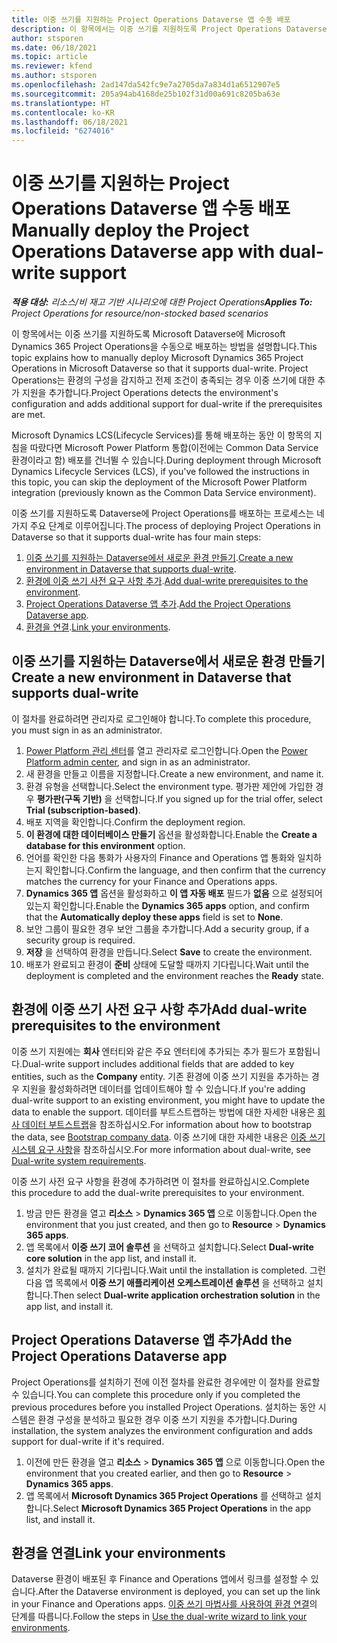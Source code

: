 ```yaml
---
title: 이중 쓰기를 지원하는 Project Operations Dataverse 앱 수동 배포
description: 이 항목에서는 이중 쓰기를 지원하도록 Project Operations Dataverse 앱을 수동으로 배포하는 방법을 설명합니다.
author: stsporen
ms.date: 06/18/2021
ms.topic: article
ms.reviewer: kfend
ms.author: stsporen
ms.openlocfilehash: 2ad147da542fc9e7a2705da7a834d1a6512907e5
ms.sourcegitcommit: 205a94ab4168de25b102f31d00a691c8205ba63e
ms.translationtype: HT
ms.contentlocale: ko-KR
ms.lasthandoff: 06/18/2021
ms.locfileid: "6274016"
---
```

# <a name="manually-deploy-the-project-operations-dataverse-app-with-dual-write-support"></a><span data-ttu-id="20783-103">이중 쓰기를 지원하는 Project Operations Dataverse 앱 수동 배포</span><span class="sxs-lookup"><span data-stu-id="20783-103">Manually deploy the Project Operations Dataverse app with dual-write support</span></span>

<span data-ttu-id="20783-104">_**적용 대상:** 리소스/비 재고 기반 시나리오에 대한 Project Operations_</span><span class="sxs-lookup"><span data-stu-id="20783-104">_**Applies To:** Project Operations for resource/non-stocked based scenarios_</span></span>

<span data-ttu-id="20783-105">이 항목에서는 이중 쓰기를 지원하도록 Microsoft Dataverse에 Microsoft Dynamics 365 Project Operations을 수동으로 배포하는 방법을 설명합니다.</span><span class="sxs-lookup"><span data-stu-id="20783-105">This topic explains how to manually deploy Microsoft Dynamics 365 Project Operations in Microsoft Dataverse so that it supports dual-write.</span></span> <span data-ttu-id="20783-106">Project Operations는 환경의 구성을 감지하고 전제 조건이 충족되는 경우 이중 쓰기에 대한 추가 지원을 추가합니다.</span><span class="sxs-lookup"><span data-stu-id="20783-106">Project Operations detects the environment's configuration and adds additional support for dual-write if the prerequisites are met.</span></span>

<span data-ttu-id="20783-107">Microsoft Dynamics LCS(Lifecycle Services)를 통해 배포하는 동안 이 항목의 지침을 따랐다면 Microsoft Power Platform 통합(이전에는 Common Data Service 환경이라고 함) 배포를 건너뛸 수 있습니다.</span><span class="sxs-lookup"><span data-stu-id="20783-107">During deployment through Microsoft Dynamics Lifecycle Services (LCS), if you've followed the instructions in this topic, you can skip the deployment of the Microsoft Power Platform integration (previously known as the Common Data Service environment).</span></span>

<span data-ttu-id="20783-108">이중 쓰기를 지원하도록 Dataverse에 Project Operations를 배포하는 프로세스는 네 가지 주요 단계로 이루어집니다.</span><span class="sxs-lookup"><span data-stu-id="20783-108">The process of deploying Project Operations in Dataverse so that it supports dual-write has four main steps:</span></span>

1. <span data-ttu-id="20783-109">[이중 쓰기를 지원하는 Dataverse에서 새로운 환경 만들기](#create).</span><span class="sxs-lookup"><span data-stu-id="20783-109">[Create a new environment in Dataverse that supports dual-write](#create).</span></span>
2. <span data-ttu-id="20783-110">[환경에 이중 쓰기 사전 요구 사항 추가](#prerequisites).</span><span class="sxs-lookup"><span data-stu-id="20783-110">[Add dual-write prerequisites to the environment](#prerequisites).</span></span>
3. <span data-ttu-id="20783-111">[Project Operations Dataverse 앱 추가](#dataverse).</span><span class="sxs-lookup"><span data-stu-id="20783-111">[Add the Project Operations Dataverse app](#dataverse).</span></span>
4. <span data-ttu-id="20783-112">[환경을 연결](#link).</span><span class="sxs-lookup"><span data-stu-id="20783-112">[Link your environments](#link).</span></span>

## <a name="create-a-new-environment-in-dataverse-that-supports-dual-write"></a><a name="create"></a><span data-ttu-id="20783-113">이중 쓰기를 지원하는 Dataverse에서 새로운 환경 만들기</span><span class="sxs-lookup"><span data-stu-id="20783-113">Create a new environment in Dataverse that supports dual-write</span></span>

<span data-ttu-id="20783-114">이 절차를 완료하려면 관리자로 로그인해야 합니다.</span><span class="sxs-lookup"><span data-stu-id="20783-114">To complete this procedure, you must sign in as an administrator.</span></span>

1. <span data-ttu-id="20783-115">[Power Platform 관리 센터](https://admin.powerplatform.com)를 열고 관리자로 로그인합니다.</span><span class="sxs-lookup"><span data-stu-id="20783-115">Open the [Power Platform admin center](https://admin.powerplatform.com), and sign in as an administrator.</span></span>
2. <span data-ttu-id="20783-116">새 환경을 만들고 이름을 지정합니다.</span><span class="sxs-lookup"><span data-stu-id="20783-116">Create a new environment, and name it.</span></span>
3. <span data-ttu-id="20783-117">환경 유형을 선택합니다.</span><span class="sxs-lookup"><span data-stu-id="20783-117">Select the environment type.</span></span> <span data-ttu-id="20783-118">평가판 제안에 가입한 경우 **평가판(구독 기반)** 을 선택합니다.</span><span class="sxs-lookup"><span data-stu-id="20783-118">If you signed up for the trial offer, select **Trial (subscription-based)**.</span></span>
4. <span data-ttu-id="20783-119">배포 지역을 확인합니다.</span><span class="sxs-lookup"><span data-stu-id="20783-119">Confirm the deployment region.</span></span>
5. <span data-ttu-id="20783-120">**이 환경에 대한 데이터베이스 만들기** 옵션을 활성화합니다.</span><span class="sxs-lookup"><span data-stu-id="20783-120">Enable the **Create a database for this environment** option.</span></span> 
6. <span data-ttu-id="20783-121">언어를 확인한 다음 통화가 사용자의 Finance and Operations 앱 통화와 일치하는지 확인합니다.</span><span class="sxs-lookup"><span data-stu-id="20783-121">Confirm the language, and then confirm that the currency matches the currency for your Finance and Operations apps.</span></span>
7. <span data-ttu-id="20783-122">**Dynamics 365 앱** 옵션을 활성화하고 **이 앱 자동 배포** 필드가 **없음** 으로 설정되어 있는지 확인합니다.</span><span class="sxs-lookup"><span data-stu-id="20783-122">Enable the **Dynamics 365 apps** option, and confirm that the **Automatically deploy these apps** field is set to **None**.</span></span>
8. <span data-ttu-id="20783-123">보안 그룹이 필요한 경우 보안 그룹을 추가합니다.</span><span class="sxs-lookup"><span data-stu-id="20783-123">Add a security group, if a security group is required.</span></span>
9. <span data-ttu-id="20783-124">**저장** 을 선택하여 환경을 만듭니다.</span><span class="sxs-lookup"><span data-stu-id="20783-124">Select **Save** to create the environment.</span></span>
10. <span data-ttu-id="20783-125">배포가 완료되고 환경이 **준비** 상태에 도달할 때까지 기다립니다.</span><span class="sxs-lookup"><span data-stu-id="20783-125">Wait until the deployment is completed and the environment reaches the **Ready** state.</span></span>

## <a name="add-dual-write-prerequisites-to-the-environment"></a><a name="prerequisites"></a><span data-ttu-id="20783-126">환경에 이중 쓰기 사전 요구 사항 추가</span><span class="sxs-lookup"><span data-stu-id="20783-126">Add dual-write prerequisites to the environment</span></span>

<span data-ttu-id="20783-127">이중 쓰기 지원에는 **회사** 엔터티와 같은 주요 엔터티에 추가되는 추가 필드가 포함됩니다.</span><span class="sxs-lookup"><span data-stu-id="20783-127">Dual-write support includes additional fields that are added to key entities, such as the **Company** entity.</span></span> <span data-ttu-id="20783-128">기존 환경에 이중 쓰기 지원을 추가하는 경우 지원을 활성화하려면 데이터를 업데이트해야 할 수 있습니다.</span><span class="sxs-lookup"><span data-stu-id="20783-128">If you're adding dual-write support to an existing environment, you might have to update the data to enable the support.</span></span> <span data-ttu-id="20783-129">데이터를 부트스트랩하는 방법에 대한 자세한 내용은 [회사 데이터 부트스트랩](/dynamics365/fin-ops-core/dev-itpro/data-entities/dual-write/bootstrap-company-data)을 참조하십시오.</span><span class="sxs-lookup"><span data-stu-id="20783-129">For information about how to bootstrap the data, see [Bootstrap company data](/dynamics365/fin-ops-core/dev-itpro/data-entities/dual-write/bootstrap-company-data).</span></span> <span data-ttu-id="20783-130">이중 쓰기에 대한 자세한 내용은 [이중 쓰기 시스템 요구 사항](/dynamics365/fin-ops-core/dev-itpro/data-entities/dual-write/dual-write-system-req)을 참조하십시오.</span><span class="sxs-lookup"><span data-stu-id="20783-130">For more information about dual-write, see [Dual-write system requirements](/dynamics365/fin-ops-core/dev-itpro/data-entities/dual-write/dual-write-system-req).</span></span>

<span data-ttu-id="20783-131">이중 쓰기 사전 요구 사항을 환경에 추가하려면 이 절차를 완료하십시오.</span><span class="sxs-lookup"><span data-stu-id="20783-131">Complete this procedure to add the dual-write prerequisites to your environment.</span></span>

1. <span data-ttu-id="20783-132">방금 만든 환경을 열고 **리소스** \> **Dynamics 365 앱** 으로 이동합니다.</span><span class="sxs-lookup"><span data-stu-id="20783-132">Open the environment that you just created, and then go to **Resource** \> **Dynamics 365 apps**.</span></span>
2. <span data-ttu-id="20783-133">앱 목록에서 **이중 쓰기 코어 솔루션** 을 선택하고 설치합니다.</span><span class="sxs-lookup"><span data-stu-id="20783-133">Select **Dual-write core solution** in the app list, and install it.</span></span>
3. <span data-ttu-id="20783-134">설치가 완료될 때까지 기다립니다.</span><span class="sxs-lookup"><span data-stu-id="20783-134">Wait until the installation is completed.</span></span> <span data-ttu-id="20783-135">그런 다음 앱 목록에서 **이중 쓰기 애플리케이션 오케스트레이션 솔루션** 을 선택하고 설치합니다.</span><span class="sxs-lookup"><span data-stu-id="20783-135">Then select **Dual-write application orchestration solution** in the app list, and install it.</span></span>

## <a name="add-the-project-operations-dataverse-app"></a><a name="dataverse"></a><span data-ttu-id="20783-136">Project Operations Dataverse 앱 추가</span><span class="sxs-lookup"><span data-stu-id="20783-136">Add the Project Operations Dataverse app</span></span>

<span data-ttu-id="20783-137">Project Operations를 설치하기 전에 이전 절차를 완료한 경우에만 이 절차를 완료할 수 있습니다.</span><span class="sxs-lookup"><span data-stu-id="20783-137">You can complete this procedure only if you completed the previous procedures before you installed Project Operations.</span></span> <span data-ttu-id="20783-138">설치하는 동안 시스템은 환경 구성을 분석하고 필요한 경우 이중 쓰기 지원을 추가합니다.</span><span class="sxs-lookup"><span data-stu-id="20783-138">During installation, the system analyzes the environment configuration and adds support for dual-write if it's required.</span></span>

1. <span data-ttu-id="20783-139">이전에 만든 환경을 열고 **리소스** \> **Dynamics 365 앱** 으로 이동합니다.</span><span class="sxs-lookup"><span data-stu-id="20783-139">Open the environment that you created earlier, and then go to **Resource** \> **Dynamics 365 apps**.</span></span>
2. <span data-ttu-id="20783-140">앱 목록에서 **Microsoft Dynamics 365 Project Operations** 를 선택하고 설치합니다.</span><span class="sxs-lookup"><span data-stu-id="20783-140">Select **Microsoft Dynamics 365 Project Operations** in the app list, and install it.</span></span>

## <a name="link-your-environments"></a><a name="link"></a><span data-ttu-id="20783-141">환경을 연결</span><span class="sxs-lookup"><span data-stu-id="20783-141">Link your environments</span></span>

<span data-ttu-id="20783-142">Dataverse 환경이 배포된 후 Finance and Operations 앱에서 링크를 설정할 수 있습니다.</span><span class="sxs-lookup"><span data-stu-id="20783-142">After the Dataverse environment is deployed, you can set up the link in your Finance and Operations apps.</span></span> <span data-ttu-id="20783-143">[이중 쓰기 마법사를 사용하여 환경 연결](/dynamics365/fin-ops-core/dev-itpro/data-entities/dual-write/link-your-environment)의 단계를 따릅니다.</span><span class="sxs-lookup"><span data-stu-id="20783-143">Follow the steps in [Use the dual-write wizard to link your environments](/dynamics365/fin-ops-core/dev-itpro/data-entities/dual-write/link-your-environment).</span></span>
